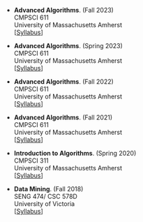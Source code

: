 
- **Advanced Algorithms**. (Fall 2023)
<br>CMPSCI 611 
<br>University of Massachusetts Amherst
<br>[[Syllabus](/posts/2023/04/Syllabus-Algs/)]


- **Advanced Algorithms**. (Spring 2023)
<br>CMPSCI 611 
<br>University of Massachusetts Amherst
<br>[[Syllabus](/posts/2022/10/Syllabus-Algs/)]


- **Advanced Algorithms**. (Fall 2022)
<br>CMPSCI 611 
<br>University of Massachusetts Amherst
<br>[[Syllabus](/posts/2022/03/Syllabus-Algs/)]


- **Advanced Algorithms**. (Fall 2021)
<br>CMPSCI 611 
<br>University of Massachusetts Amherst
<br>[[Syllabus](/posts/2021/03/Syllabus-Algs/)]


- **Introduction to Algorithms**. (Spring 2020)
<br>CMPSCI 311
<br>University of Massachusetts Amherst
<br>[[Syllabus](https://people.cs.umass.edu/~marius/class/cs311/)]


- **Data Mining**. (Fall 2018)
<br>SENG 474/ CSC 578D
<br> University of Victoria
<br>[[Syllabus](/posts/2020/07/Syllabus-DM/)]

